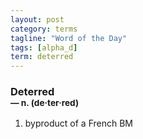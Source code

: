 ```yaml
---
layout: post
category: terms
tagline: "Word of the Day"
tags: [alpha_d]
term: deterred
---
```


<h3>Deterred<br/> <small>&mdash; n. (de<span>&middot;</span>ter<span>&middot;</span>red)</small></h3>
<p><ol><li>byproduct of a French BM</li>
</ol></p>
